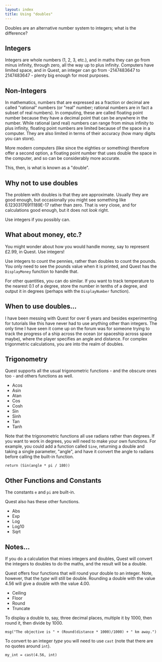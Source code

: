 ```yaml
---
layout: index
title: Using "doubles"
---
```


Doubles are an alternative number system to integers; what is the difference?


Integers 
--------

Integers are whole numbers (1, 2, 3, etc.), and in maths they can go from minus infinity, through zero, all the way up to plus infinity. Computers have limited space, and in Quest, an integer can go from -2147483647 to 2147483647 - plenty big enough for most purposes.


Non-Integers
------------

In mathematics, numbers that are expressed as a fraction or decimal are called "rational" numbers (or "real" number; rational numbers are in fact a subset of real numbers). In computing, these are called floating point number because they have a decimal point that can be anywhere in the number. While rational (and  real) numbers can range from minus infinity to plus infinity, floating point numbers are limited because of the space in a computer. They are also limited in terms of their accuracy (how many digits you can store).

More modern computers (like since the eighties or something) therefore offer a second option, a floating point number that uses double the space in the computer, and so can be considerably more accurate.

This, then, is what is known as a "double".


Why not to use doubles
----------------------

The problem with doubles is that they are approximate. Usually they are good enough, but occasionally you might see something like 6.12303176911189E-17 rather than zero. That is very close, and for calculations good enough, but it does not _look_ right.

Use integers if you possibly can.


What about money, etc.?
-----------------------

You might wonder about how you would handle money, say to represent £2.99, in Quest. Use integers!

Use integers to count the pennies, rather than doubles to count the pounds. You only need to see the pounds value when it is printed, and Quest has the `DisplayMoney` function to handle that.

For other quantities, you can do similar. If you want to track temperature to the nearest 0.1 of a degree, store the number in tenths of a degree, and output it in degrees (perhaps with the `DisplayNumber` function).


When to use doubles...
----------------------

I have been messing with Quest for over 6 years and besides experimenting for tutorials like this have never had to use anything other than integers. The only time I have seen it come up on the forum was for someone trying to track the progress of a ship across the ocean (or spaceship across space maybe), where the player specifies an angle and distance. For complex trigonmetric calculations, you are into the realm of doubles.


Trigonometry
------------

Quest supports all the usual trigonometric functions - and the obscure ones too - and others functions as well.

* Acos
* Asin
* Atan
* Cos
* Cosh
* Sin
* Sinh
* Tan
* Tanh

Note that the trigonometric functions all use radians rather than degrees. If you want to work in degrees, you will need to make your own functions. For example, you could add a function called `Sine`, returning a double and taking a single parameter, "angle", and have it convert the angle to radians before calling the built-in function.

```
return (Sin(angle * pi / 180))
```

Other Functions and Constants
---------------

The constants `e` and `pi` are built-in.

Quest also has these other functions.

* Abs
* Exp
* Log
* Log10
* Sqrt


Notes...
-------------

If you do a calculation that mixes integers and doubles, Quest will convert the integers to doubles to do the maths, and the result will be a double.

Quest offers four functions that will round your double to an integer. Note, however, that the _type_ will still be double. Rounding a double with the value 4.56 will give a double with the value 4.00.

* Ceiling
* Floor
* Round
* Truncate

To display a double to, say, three decimal places, multiple it by 1000, then round it, then divide by 1000.

```
msg("The objective is " + (Round(distance * 1000)/1000) + " km away.")
```

To convert to an integer _type_ you will need to use `cast` (note that there are no quotes around `int`).

```
my_int = cast(4.56, int)
```


